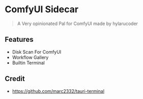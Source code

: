 # ComfyUI Sidecar

> A Very opinionated Pal for ComfyUI made by hylarucoder

## Features

- Disk Scan For ComfyUI
- Workflow Gallery
- Builtin Terminal

## Credit

- https://github.com/marc2332/tauri-terminal


